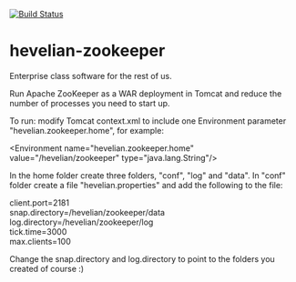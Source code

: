 [![Build Status](https://travis-ci.org/Hevelian/hevelian-zookeeper.svg?branch=master)](https://travis-ci.org/Hevelian/hevelian-zookeeper)

# hevelian-zookeeper

Enterprise class software for the rest of us.

Run Apache ZooKeeper as a WAR deployment in Tomcat and reduce the number of processes you need to start up.

To run:
modify Tomcat context.xml to include one Environment parameter "hevelian.zookeeper.home", for example:

&lt;Environment name="hevelian.zookeeper.home" value="/hevelian/zookeeper" type="java.lang.String"/&gt;

In the home folder create three folders, "conf", "log" and "data". 
In "conf" folder create a file "hevelian.properties" and add the following to the file:

client.port=2181<br/>
snap.directory=/hevelian/zookeeper/data<br/>
log.directory=/hevelian/zookeeper/log<br/>
tick.time=3000<br/>
max.clients=100<br/>

Change the snap.directory and log.directory to point to the folders you created of course :)
